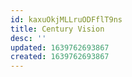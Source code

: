 ```yaml
---
id: kaxuOkjMLLruODFflT9ns
title: Century Vision
desc: ''
updated: 1639762693867
created: 1639762693867
---
```


